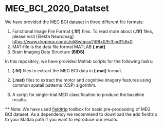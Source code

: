 # MEG_BCI_2020_Datatset

We have provided the MEG BCI dataset in three different file formats:

1. Functional Image File Format **(.fif)** files. To read more about **(.fif)** files, please visit [Elekta Neuromag] https://www.dropbox.com/s/q58whpso2jt9tx0/Fiff.pdf?dl=0
2. MAT-file is the data file format MATLAB **(.mat)**
3. Brain Imaging Data Structure **(BIDS)** 

In this repository, we have provided Matlab scripts for the following tasks:

1. **(.fif)** files to extract the MEG BCI data in **(.mat)** format. 

2. **(.mat)** files to extract the motor and cognitive imagery features using common spatail patterns (CSP) algorithm. 

3. A script for single-trial MEG classification to produce the baseline results. 


** Note: We have used [fieldtrip](https://www.fieldtriptoolbox.org/) toolbox for basic pre-processing of MEG BCI dataset. As a dependency we recommend to download the add fieldtrip to your Matlab path if you want to reproduce our results. 


